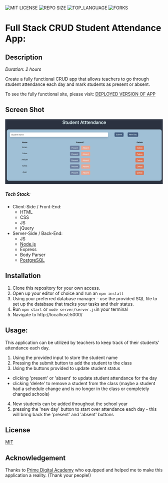 ![MIT LICENSE](https://img.shields.io/github/license/scottbromander/the_marketplace.svg?style=flat-square)
![REPO SIZE](https://img.shields.io/github/repo-size/scottbromander/the_marketplace.svg?style=flat-square)
![TOP_LANGUAGE](https://img.shields.io/github/languages/top/scottbromander/the_marketplace.svg?style=flat-square)
![FORKS](https://img.shields.io/github/forks/scottbromander/the_marketplace.svg?style=social)

# Full Stack CRUD Student Attendance App:


## Description

_Duration: 2 hours_

Create a fully functional CRUD app that allows teachers to go through student attendance each day and mark students as present or absent.

To see the fully functional site, please visit: [DEPLOYED VERSION OF APP](www.heroku.com)

## Screen Shot

![](attendance.png)


##### Tech Stack:

* Client-Side / Front-End:
  * HTML
  * CSS
  * JS
  * jQuery
* Server-Side / Back-End:
  * JS
  * [Node.js](https://nodejs.org/en/)
  * Express
  * Body Parser
  * [PostgreSQL](https://www.postgresql.org/download/)


## Installation

1. Clone this repository for your own access.
2. Open up your editor of choice and run an `npm install`
3. Using your preferred database manager - use the provided SQL file to set up the database that tracks your tasks and their status. 
4. Run `npm start` or `node server/server.js`in your terminal
5. Navigate to http://localhost:5000/


## Usage:

This application can be utilized by teachers to keep track of their students' attendance each day.

1. Using the provided input to store the student name
2. Pressing the submit button to add the student to the class
3. Using the buttons provided to update student status
  - clicking 'present' or 'absent' to update student attendance for the day
  - clicking 'delete' to remove a student from the class (maybe a student had a schedule change and is no longer in the class or completely changed schools)
4. New students can be added throughout the school year
5. pressing the 'new day' button to start over attendance each day - this will bring back the 'present' and 'absent' buttons


## License
[MIT](https://choosealicense.com/licenses/mit/)


## Acknowledgement
Thanks to [Prime Digital Academy](https://www.primeacademy.io) who equipped and helped me to make this application a reality. (Thank your people!)